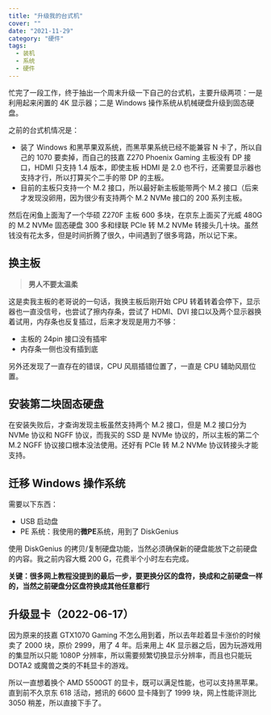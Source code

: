 ```yaml
---
title: "升级我的台式机"
cover: ""
date: "2021-11-29"
category: "硬件"
tags:
  - 装机
  - 系统
  - 硬件
---
```


忙完了一段工作，终于抽出一个周末升级一下自己的台式机，主要升级两项：一是利用起来闲置的 4K 显示器；二是 Windows 操作系统从机械硬盘升级到固态硬盘。

之前的台式机情况是：

* 装了 Windows 和黑苹果双系统，而黑苹果系统已经不能兼容 N 卡了，所以自己的 1070 要卖掉，而自己的技嘉 Z270 Phoenix Gaming 主板没有 DP 接口，HDMI 只支持 1.4 版本，即使主板 HDMI 是 2.0 也不行，还需要显示器也支持才行，所以打算买个二手的带 DP 的主板。
* 目前的主板只支持一个 M.2 接口，所以最好新主板能带两个 M.2 接口（后来才发现没卵用，因为很少有支持两个 M.2 NVMe 接口的 200 系列主板。

然后在闲鱼上面淘了一个华硕 Z270F 主板 600 多块，在京东上面买了光威 480G 的 M.2 NVMe 固态硬盘 300 多和绿联 PCIe 转 M.2 NVMe 转接头几十块。虽然钱没有花太多，但是时间折腾了很久，中间遇到了很多弯路，所以记下来。

## 换主板

> **男人不要太温柔**

这是卖我主板的老哥说的一句话，我换主板后刚开始 CPU 转着转着会停下，显示器也一直没信号，也尝试了擦内存条，尝试了 HDMI、DVI 接口以及两个显示器换着试用，内存条也反复插过，后来才发现是用力不够：

* 主板的 24pin 接口没有插牢
* 内存条一侧也没有插到底

另外还发现了一直存在的错误，CPU 风扇插错位置了，一直是 CPU 辅助风扇位置。

## 安装第二块固态硬盘

在安装失败后，才查询发现主板虽然支持两个 M.2 接口，但是 M.2 接口分为 NVMe 协议和 NGFF 协议，而我买的 SSD 是 NVMe 协议的，所以主板的第二个 M.2 NGFF 协议接口根本没法使用。还好有 PCIe 转 M.2 NVMe 协议转接头才能支持。

## 迁移 Windows 操作系统

需要以下东西：

* USB 启动盘
* PE 系统：我使用的**微PE**系统，用到了 DiskGenius

使用 DiskGenius 的拷贝/复制硬盘功能，当然必须确保新的硬盘能放下之前硬盘的内容。我之前内容大概 200 G，花费半个小时左右完成。

**关键：很多网上教程没提到的最后一步，要更换分区的盘符，换成和之前硬盘一样的，当然之前硬盘分区盘符换成其他任意都行**

## 升级显卡（2022-06-17）

因为原来的技嘉 GTX1070 Gaming 不怎么用到着，所以去年趁着显卡涨价的时候卖了 2000 块，原价 2999，用了 4 年。后来用上 4K 显示器之后，因为玩游戏用的集显所以只能 1080P 分辨率，所以需要频繁切换显示分辨率，而且也只能玩 DOTA2 或魔兽之类的不耗显卡的游戏。

所以一直想着换个 AMD 5500GT 的显卡，既可以满足性能，也可以支持黑苹果。直到前不久京东 618 活动，撼讯的 6600 显卡降到了 1999 块，网上性能评测比 3050 稍差，所以直接下手了。